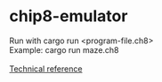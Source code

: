 # chip8-emulator

Run with cargo run <program-file.ch8><br>
Example: cargo run maze.ch8
<br><br>
<a href="http://devernay.free.fr/hacks/chip8/C8TECH10.HTM">Technical reference</a>
